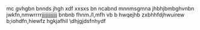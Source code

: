 mc
gvhgbn 
bnnds
jhgh
xdf
xxsxs
 bn
ncabnd
mnnmsgmna 
jhbhjbmbghvnbn jwkfn,nmwrrrrjjjjjjjjjjjj
bnbnb
fhnm./l,mfh
vb b
hwqejhb zxbhhfdjhwuirew
b;iohdfn,hiewfz
hgkjafhil
\dhjgjdsfnhydf
